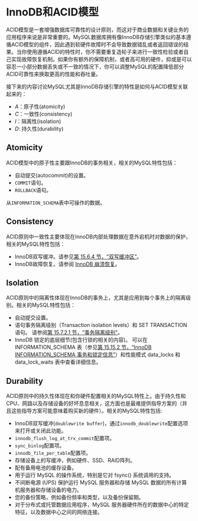 # InnoDB和ACID模型

ACID模型是一套增强数据库可靠性的设计原则，而这对于商业数据和关键业务的应用程序来说是非常重要的。MySQL数据库拥有像InnoDB存储引擎类似的基本遵循ACID模型的组件，因此遇到软硬件故障时不会导致数据错乱或者返回错误的结果。当你使用遵循ACID的特性时，你不需要重复造轮子来进行一致性检验或者自己实现故障恢复机制。如果你有额外的保障机制，或者高可用的硬件，抑或是可以容忍一小部分数据丢失或不一致的情况下，你可以调整MySQL的配置降低部分ACID可靠性来换取更高的性能和吞吐量。

接下来的内容讨论MySQL尤其是InnoDB存储引擎的特性是如何与ACID模型关联起来的：

- *A*：原子性(atomicity)
- *C*：一致性(consistency)
- *I*：隔离性(isolation)
- *D*: 持久性(durability)

## Atomicity

ACID模型中的原子性主要跟InnoDB的事务相关，相关的MySQL特性包括：

- 自动提交(autocommit)的设置。
- `COMMIT`语句。
- `ROLLBACK`语句。

从`INFORMATION_SCHEMA`表中可操作的数据。

## Consistency

ACID原则中一致性主要体现在InnoDB内部处理数据在意外宕机时对数据的保护，相关的MySQL特性包括：

- InnoDB双写缓冲。请参见[第 15.6.4 节，“双写缓冲区”](https://dev.mysql.com/doc/refman/8.0/en/innodb-doublewrite-buffer.html)。
- InnoDB故障恢复。请参阅 [InnoDB 崩溃恢复](https://dev.mysql.com/doc/refman/8.0/en/innodb-recovery.html#innodb-crash-recovery)。

## Isolation

ACID原则中的隔离性体现在InnoDB的事务上，尤其是应用到每个事务上的隔离级别。相关的MySQL特性包括：

- 自动提交设置。
- 语句事务隔离级别（Transaction isolation levels）和 SET TRANSACTION 语句。 请参阅[第 15.7.2.1 节，“事务隔离级别”](https://dev.mysql.com/doc/refman/8.0/en/innodb-transaction-isolation-levels.html)。
- InnoDB 锁定的底层细节(包含行锁的相关的内容)。 可以在 INFORMATION_SCHEMA 表（参见[第 15.15.2 节，“InnoDB INFORMATION_SCHEMA 事务和锁定信息”](https://dev.mysql.com/doc/refman/8.0/en/innodb-information-schema-transactions.html)）和性能模式 data_locks 和 data_lock_waits 表中查看详细信息。

## Durability

ACID原则中的持久性体现在和你硬件配置相关的MySQL特性上。由于持久性和CPU、网路以及存储设备的好坏息息相关，这方面也是最难提供指导方案的（并且这些指导方案可能意味着购买新的硬件）。相关的MySQL特性包括:

- InnoDB双写缓冲(`doublewrite buffer`)，通过`innodb_doublewrite`配置选项来打开或关闭此功能。
- `innodb_flush_log_at_trx_commit`配置项。
- `sync_binlog`配置项。
- `innodb_file_per_table`配置项。
- 存储设备上的写缓冲，例如硬件、SSD、RAID阵列。
- 配有备用电池的缓存设备。
- 用于运行 MySQL 的操作系统，特别是它对 fsync() 系统调用的支持。
- 不间断电源 (UPS) 保护运行 MySQL 服务器和存储 MySQL 数据的所有计算机服务器和存储设备的电力。
- 您的备份策略，例如备份频率和类型，以及备份保留期。
- 对于分布式或托管数据应用程序，MySQL 服务器硬件所在的数据中心的特定特征，以及数据中心之间的网络连接。
